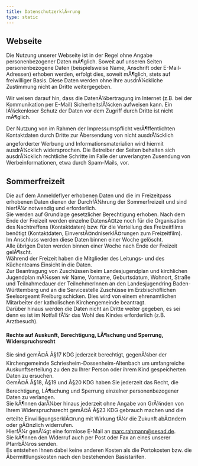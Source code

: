 ```yaml
---
title: DatenschutzerklÃ¤rung
type: static
---
```

## Webseite
Die Nutzung unserer Webseite ist in der Regel ohne Angabe personenbezogener Daten mÃ¶glich. Soweit auf unseren Seiten personenbezogene Daten (beispielsweise Name, Anschrift oder E-Mail-Adressen) erhoben werden, erfolgt dies, soweit mÃ¶glich, stets auf freiwilliger Basis. Diese Daten werden ohne Ihre ausdrÃ¼ckliche Zustimmung nicht an Dritte weitergegeben.

Wir weisen darauf hin, dass die DatenÃ¼bertragung im Internet (z.B. bei der Kommunikation per E-Mail) SicherheitslÃ¼cken aufweisen kann. Ein lÃ¼ckenloser Schutz der Daten vor dem Zugriff durch Dritte ist nicht mÃ¶glich.

Der Nutzung von im Rahmen der Impressumspflicht verÃ¶ffentlichten Kontaktdaten durch Dritte zur Ãbersendung von nicht ausdrÃ¼cklich angeforderter Werbung und Informationsmaterialien wird hiermit ausdrÃ¼cklich widersprochen. Die Betreiber der Seiten behalten sich ausdrÃ¼cklich rechtliche Schritte im Falle der unverlangten Zusendung von Werbeinformationen, etwa durch Spam-Mails, vor.

## Sommerfreizeit

Die auf dem Anmeldeflyer erhobenen Daten und die im Freizeitpass erhobenen Daten dienen der DurchfÃ¼hrung der Sommerfreizeit und sind hierfÃ¼r notwendig und erforderlich.  
Sie werden auf Grundlage gesetzlicher Berechtigung erhoben. Nach dem Ende der Freizeit werden einzelne DatensÃ¤tze noch für die Organisation des Nachtreffens (Kontaktdaten) bzw. für die Verteilung des Freizeitfilms benötigt (Kontaktdaten, EinverstÃ¤ndniserklÃ¤rungen zum Freizeitfilm).  
Im Anschluss werden diese Daten binnen einer Woche gelöscht.  
Alle übrigen Daten werden binnen einer Woche nach Ende der Freizeit gelÃ¶scht.  
Während der Freizeit haben die Mitglieder des Leitungs- und des Küchenteams Einsicht in die Daten.  
Zur Beantragung von Zuschüssen beim Landesjugendplan und kirchlichen Jugendplan mÃ¼ssen wir Name, Vorname, Geburtsdatum, Wohnort, Straße und Teilnahmedauer der TeilnehmerInnen an den Landesjugendring Baden-Württemberg und an die Servicestelle Zuschüsse im Erzbischöflichen Seelsorgeamt Freiburg schicken. Dies wird von einem ehrenamtlichen Mitarbeiter der katholischen Kirchengemeinde beantragt.  
Darüber hinaus werden die Daten nicht an Dritte weiter gegeben, es sei denn es ist im Notfall fÃ¼r das Wohl des Kindes erforderlich (z.B. Arztbesuch). 

#### Rechte auf Auskunft, Berechtigung, LÃ¶schung und Sperrung, Widerspruchsrecht
Sie sind gemÃ¤Ã Â§17 KDG jederzeit berechtigt, gegenÃ¼ber der Kirchengemeinde Schriesheim-Dossenheim-Altenbach um umfangreiche Auskunftserteilung zu den zu Ihrer Person oder ihrem Kind gespeicherten Daten zu ersuchen.  
GemÃ¤Ã Â§18, Â§19 und Â§20 KDG haben Sie jederzeit das Recht, die Berechtigung, LÃ¶schung und Sperrung einzelner personenbezogener Daten zu verlangen.  
Sie kÃ¶nnen darÃ¼ber hinaus jederzeit ohne Angabe von GrÃ¼nden von Ihrem Widerspruchsrecht gemÃ¤Ã Â§23 KDG gebrauch machen und die erteilte EinwilligungserklÃ¤rung mit Wirkung fÃ¼r die Zukunft abÃ¤ndern oder gÃ¤nzlich widerrufen.  
HierfÃ¼r genÃ¼gt eine formlose E-Mail an marc.rahmann@sesad.de.  
Sie kÃ¶nnen den Widerruf auch per Post oder Fax an eines unserer PfarrbÃ¼ros senden.  
Es entstehen Ihnen dabei keine anderen Kosten als die Portokosten bzw. die Ãbermittlungskosten nach den bestehenden Basistarifen.